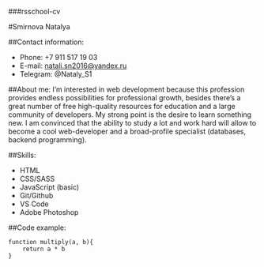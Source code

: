 ###rsschool-cv

#Smirnova Natalya

##Contact information:
* Phone: +7 911 517 19 03
* E-mail: natali.sn2016@yandex.ru
* Telegram: @Nataly_S1

##About me:
I’m interested in web development because this profession provides endless possibilities for professional growth, besides there’s a great number of free high-quality resources for education and a large community of developers.
My strong point is the desire to learn something new. I am convinced that the ability to study a lot and work hard will allow to become a cool web-developer and a broad-profile specialist (databases, backend programming).

##Skills:
* HTML
* CSS/SASS
* JavaScript (basic)
* Git/Github
* VS Code
* Adobe Photoshop

##Code example:
```
function multiply(a, b){
    return a * b
}
```
